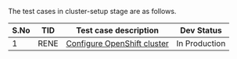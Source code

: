 The test cases in cluster-setup stage are as follows.

| S.No | TID  | Test case description                                        | Dev Status    |
| ---- | ---- | ------------------------------------------------------------ | ------------- |
| 1    | RENE | [Configure OpenShift cluster](https://github.com/openebs/e2e-openshift/tree/master/Openshift-EE/pipelines/OpenEBS-base/stages/1-cluster-setup) | In Production |